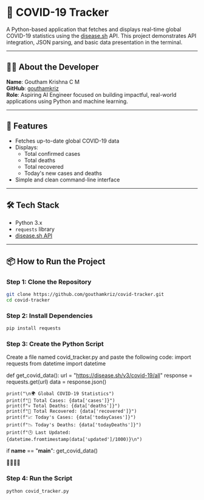 # 🦠 COVID-19 Tracker

A Python-based application that fetches and displays real-time global COVID-19 statistics using the [disease.sh](https://disease.sh/) API. This project demonstrates API integration, JSON parsing, and basic data presentation in the terminal.

---

## 👨‍💻 About the Developer

**Name**: Goutham Krishna C M  
**GitHub**: [gouthamkriz](https://github.com/gouthamkriz)  
**Role**: Aspiring AI Engineer focused on building impactful, real-world applications using Python and machine learning.

---

## 🚀 Features

- Fetches up-to-date global COVID-19 data
- Displays:
  - Total confirmed cases
  - Total deaths
  - Total recovered
  - Today's new cases and deaths
- Simple and clean command-line interface

---

## 🛠️ Tech Stack

- Python 3.x
- `requests` library
- [disease.sh API](https://disease.sh/)

---

## 📦 How to Run the Project

### Step 1: Clone the Repository

```bash
git clone https://github.com/gouthamkriz/covid-tracker.git
cd covid-tracker
```
### Step 2: Install Dependencies

```bash
pip install requests
```


### Step 3: Create the Python Script
Create a file named covid_tracker.py and paste the following code:
import requests
from datetime import datetime

def get_covid_data():
    url = "https://disease.sh/v3/covid-19/all"
    response = requests.get(url)
    data = response.json()

    print("\n🌍 Global COVID-19 Statistics")
    print(f"🦠 Total Cases: {data['cases']}")
    print(f"💀 Total Deaths: {data['deaths']}")
    print(f"💚 Total Recovered: {data['recovered']}")
    print(f"📈 Today's Cases: {data['todayCases']}")
    print(f"📉 Today's Deaths: {data['todayDeaths']}")
    print(f"🕒 Last Updated: {datetime.fromtimestamp(data['updated']/1000)}\n")

if __name__ == "__main__":
    get_covid_data()


### Step 4: Run the Script

```bash
python covid_tracker.py
```



